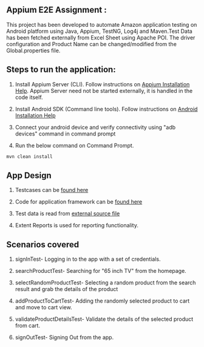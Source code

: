 
## Appium E2E Assignment : 

This project has been developed to automate Amazon application testing on Android platform using Java, Appium, TestNG, Log4j and Maven.Test Data has been fetched externally from Excel Sheet using Apache POI. The driver configuration and Product Name can be changed/modified  from the Global.properties file.

## Steps to run the application:

1. Install Appium Server (CLI). Follow instructions on [Appium Installation Help](http://appium.io/docs/en/about-appium/getting-started/). Appium Server need not be started externally, it is handled in the code itself.

2. Install Android SDK (Command line tools). Follow instructions on [Android Installation Help](https://developer.android.com/studio/?gclid=CjwKCAjwwYP2BRBGEiwAkoBpAohuHRSwpwUk11WkmX7U1dBifIror9wPrmD_xfqMJVCdfkNqB-nSbhoCFyMQAvD_BwE&gclsrc=aw.ds)

3. Connect your android device and verify connectivity using "adb devices" command in command prompt

4. Run the below command on Command Prompt.

```sh
mvn clean install
```




## App Design

1. Testcases can be [found here](https://github.com/floyd96/AppiumE2E/tree/master/src/test/java/Appium/Assignment)

2. Code for application framework can be [found here](https://github.com/floyd96/AppiumE2E/tree/master/src/main/java)

3. Test data is read from [external source file](https://github.com/floyd96/AppiumE2E/blob/master/src/main/java/AmazonTestData.xlsx)

5. Extent Reports is used for reporting functionality.


## Scenarios covered

1. signInTest- Logging in to the app with a set of credentials.

2. searchProductTest- Searching for "65 inch TV" from the homepage.

3. selectRandomProductTest- Selecting a random product from the search result and grab the details of the product

4. addProductToCartTest- Adding the randomly selected product to cart and move to cart view.

5. validateProductDetailsTest- Validate the details of the selected product from cart.

6. signOutTest- Signing Out from the app.

